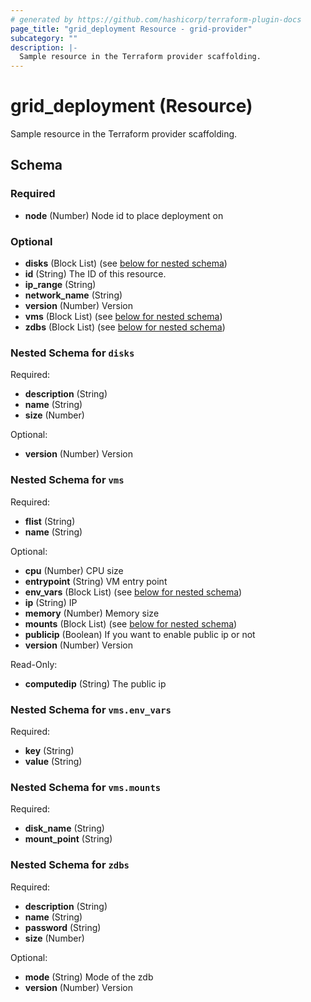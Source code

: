 ```yaml
---
# generated by https://github.com/hashicorp/terraform-plugin-docs
page_title: "grid_deployment Resource - grid-provider"
subcategory: ""
description: |-
  Sample resource in the Terraform provider scaffolding.
---
```


# grid_deployment (Resource)

Sample resource in the Terraform provider scaffolding.



<!-- schema generated by tfplugindocs -->
## Schema

### Required

- **node** (Number) Node id to place deployment on

### Optional

- **disks** (Block List) (see [below for nested schema](#nestedblock--disks))
- **id** (String) The ID of this resource.
- **ip_range** (String)
- **network_name** (String)
- **version** (Number) Version
- **vms** (Block List) (see [below for nested schema](#nestedblock--vms))
- **zdbs** (Block List) (see [below for nested schema](#nestedblock--zdbs))

<a id="nestedblock--disks"></a>
### Nested Schema for `disks`

Required:

- **description** (String)
- **name** (String)
- **size** (Number)

Optional:

- **version** (Number) Version


<a id="nestedblock--vms"></a>
### Nested Schema for `vms`

Required:

- **flist** (String)
- **name** (String)

Optional:

- **cpu** (Number) CPU size
- **entrypoint** (String) VM entry point
- **env_vars** (Block List) (see [below for nested schema](#nestedblock--vms--env_vars))
- **ip** (String) IP
- **memory** (Number) Memory size
- **mounts** (Block List) (see [below for nested schema](#nestedblock--vms--mounts))
- **publicip** (Boolean) If you want to enable public ip or not
- **version** (Number) Version

Read-Only:

- **computedip** (String) The public ip

<a id="nestedblock--vms--env_vars"></a>
### Nested Schema for `vms.env_vars`

Required:

- **key** (String)
- **value** (String)


<a id="nestedblock--vms--mounts"></a>
### Nested Schema for `vms.mounts`

Required:

- **disk_name** (String)
- **mount_point** (String)



<a id="nestedblock--zdbs"></a>
### Nested Schema for `zdbs`

Required:

- **description** (String)
- **name** (String)
- **password** (String)
- **size** (Number)

Optional:

- **mode** (String) Mode of the zdb
- **version** (Number) Version


